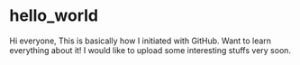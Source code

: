 # hello_world
Hi everyone,
This is basically how I initiated with GitHub. Want to learn everything about it!
I would like to upload some interesting stuffs very soon.
